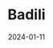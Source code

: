 ---  
layout: startup_page  
title: "Badili"  
id: "badili.africa"  
permalink: "/badilibadili.africa01112024/"  
website: "https://www.badili.africa/"  
funding_round: "Seed"  
funding_amount: ""  
investors: "E3 Capital"  
about: "Badili is a reverse commerce platform focused on refurbishing and reselling used mobile phones in East Africa. It aggregates, repairs, and reintroduces these phones to the market through e-commerce platforms and local partners, offering consumers affordable access to top-tier brands. The company's model promotes sustainability by reducing electronic waste and providing environmentally friendly options."  
markets: "E-commerce, Refurbished Electronics, Retail, Electronics, Retail Technology, Internet"  
hq: "Nairobi, Nairobi Area, Kenya"  
founded_year: "2021"  
linkedin: "https://www.linkedin.com/company/badili-recommerce"  
twitter: "https://twitter.com/badili_africa"  
instagram: ""  
facebook: "https://www.facebook.com/100077457193859"  
crunchbase: "https://www.crunchbase.com/organization/badili-africa"  
pitchbook: "https://pitchbook.com/profiles/company/494876-08"  

date_display: "11-Jan-2024"  
date: "2024-01-11"

# SEO Optimization  
meta_title: "Badili - Seed"  
meta_description: "Badili, Badili is a reverse commerce platform focused on refurbishing and reselling used mobile phones in East Africa. It aggregates, repairs, and reintroduce..."  
meta_keywords: "Badili, E-commerce, Refurbished Electronics, Retail, Electronics, Retail Technology, Internet, Seed funding"  
canonical_url: "https://startup.projectstartups.com/badilibadili.africa01112024/"  
---